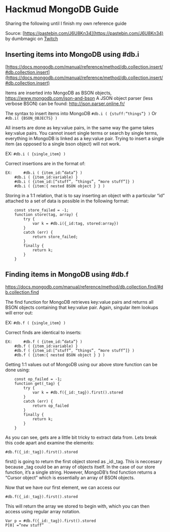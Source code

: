 # Hackmud MongoDB Guide

Sharing the following until I finish my own reference guide

Source: [https://pastebin.com/J6U8Kn34](https://pastebin.com/J6U8Kn34) by dumbmagic on [Twitch](https:/www.twitch.tv/dumbmagick)

## Inserting items into MongoDB using #db.i

[https://docs.mongodb.com/manual/reference/method/db.collection.insert/#db.collection.insert](https://docs.mongodb.com/manual/reference/method/db.collection.insert/#db.collection.insert)

Items are inserted into MongoDB as BSON objects, https://www.mongodb.com/json-and-bson
A JSON object parser (less verbose BSON) can be found: http://json.parser.online.fr/

The syntax to insert items into MongoDB 
`#db.i ( {stuff:”things”} )`
Or
`#db.i( {BSON_OBJECTS} )`

All inserts are done as key:value pairs, in the same way the game takes key:value pairs. You cannot insert single terms or search by single terms, everything in MongoDB is linked as a key:value pair. Trying to insert a single item (as opposed to a single bson object) will not work.

EX: `#db.i ( {single_item} )`

Correct insertions are in the format of:

```
EX: 	#db.i ( {item_id:”data”} )
	#db.i ( {item_id:variable) }
	#db.i ( {item_id:[“stuff”, “things”, “more stuff”]} )
	#db.i ( {item:{ nested BSON object } } )
```
Storing in a 1:1 relation, that is to say inserting an object with a particular “id” attached to a set of data is possible in the following format:
```
    const store_failed = -1;
	function store(tag, array) {
        try {
            var k = #db.i({_id:tag, stored:array})
        }
        catch (err) {
            return store_failed;
        }
        finally {
            return k;
        }
    }
```

## Finding items in MongoDB using #db.f
https://docs.mongodb.com/manual/reference/method/db.collection.find/#db.collection.find

The find function for MongoDB retrieves key:value pairs and returns all BSON objects containing that key:value pair. Again, singular item lookups will error out:

EX: `#db.f ( {single_item} )`

Correct finds are identical to inserts:
```
EX: 	#db.f ( {item_id:”data”} )
	#db.f ( {item_id:variable) }
	#db.f ( {item_id:[“stuff”, “things”, “more stuff”]} )
	#db.f ( {item:{ nested BSON object } } )
```
Getting 1:1 values out of MongoDB using our above store function can be done using:
```
    const op_failed = -1;
    function get(_tag) {
        try {
            var k = #db.f({_id:_tag}).first().stored
        }
        catch (err) {
            return op_failed
        }
        finally {
            return k;
        }
    }
```
As you can see, gets are a little bit tricky to extract data from. Lets break this code apart and examine the elements:

`#db.f({_id:_tag}).first().stored`

first() is going to return the first object stored as _id:_tag. This is neccesary because _tag could be an array of objects itself. In the case of our store function, it’s a single string. However, MongoDB’s find function returns a “Cursor object” which is essentially an array of BSON objects. 

Now that we have our first element, we can access our

`#db.f({_id:_tag}).first().stored`

This will return the array we stored to begin with, which you can then access using regular array notation.

```
Var p = #db.f({_id:_tag}).first().stored
P[0] =”new stuff”
```
